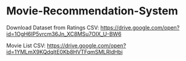 # Movie-Recommendation-System
Download Dataset from 
Ratings CSV:
https://drive.google.com/open?id=1OgH6IP5vrcm36Jn_XC8MSu7OIX_U-BW6

Movie List CSV:
https://drive.google.com/open?id=1YMLmX9KQdqltE0Kb8HVTFqmSMLRldHbi

